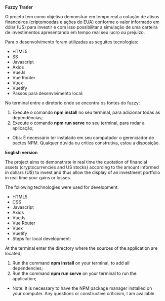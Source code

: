 **Fuzzy Trader**

O projeto tem como objetivo demonstrar em tempo real a cotação de ativos financeiros (criptomoedas e ações do EUA) conforme o valor informado em dólar (U$) para investir e com isso possibilitar a simulação de uma carteira de investimentos apresentando em tempo real seu lucro ou prejuízo.

Para o desenvolvimento foram utilizadas as seguites tecnologias:

- HTML5
- SS
- Javascript
- Axios
- VueJs
- Vue Router
- Vuex
- Vuetify
- Passos para desenvlvimento local:

No terminal entre o diretorio onde se encontra os fontes do fuzzy;
1. Execute o comando **npm install** no seu terminal, para adicionar todas as dependências;
2. Execute o comando **npm run serve** no seu terminal, para rodar a aplicação;
- Obs: É necessário ter instalado em seu computador o gerenciador de pactes NPM.
Qualquer dúvida ou critica construtiva, estou a disposição.

**English version**

The project aims to demonstrate in real time the quotation of financial assets (cryptocurrencies and US stocks) according to the amount informed in dollars (U$) to invest and thus allow the display of an investment portfolio in real time your gains or losses.

The following technologies were used for development:

- HTML5
- CSS
- Javascript
- Axios
- VueJs
- Vue Router
- Vuex
- Vuetify
- Steps for local development:

At the terminal enter the directory where the sources of the application are located;
1. Run the command **npm install** on your terminal, to add all dependencies;
2. Run the command **npm run serve** on your terminal to run the application;
- Note: It is necessary to have the NPM package manager installed on your computer.
Any questions or constructive criticism, I am available.
